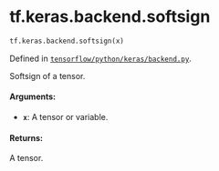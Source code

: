 <div itemscope itemtype="http://developers.google.com/ReferenceObject">
<meta itemprop="name" content="tf.keras.backend.softsign" />
<meta itemprop="path" content="Stable" />
</div>

# tf.keras.backend.softsign

``` python
tf.keras.backend.softsign(x)
```



Defined in [`tensorflow/python/keras/backend.py`](/code/stable/tensorflow/python/keras/backend.py).

Softsign of a tensor.

#### Arguments:

* <b>`x`</b>: A tensor or variable.


#### Returns:

A tensor.
